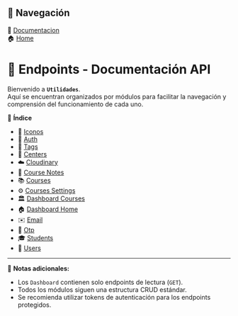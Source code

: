 ## 🔗 Navegación  

📖 [Documentacion](../index.MD "Docuemntacion Home")  
🏠 [Home](../../README.MD "Home") 


# 📌 Endpoints - Documentación API

Bienvenido a **`Utilidades`**.  
Aquí se encuentran organizados por módulos para facilitar la navegación y comprensión del funcionamiento de cada uno.  

📌 **Índice**  
- 📂 [Iconos](./activities.MD)  
- 🔑 [Auth](./AuthDocumentation.MD)  
- 📌  [Tags](./TagsDocumentatios.MD)   
- 🏢 [Centers](#centers)  
- ☁️ [Cloudinary](#cloudinary)  
- 📘 [Course Notes](#course-notes)  
- 📚 [Courses](#courses)  
- ⚙️ [Courses Settings](#courses-settings)  
- 🏛️ [Dashboard Courses](#dashboard-courses)  
- 🏠 [Dashboard Home](#dashboard-home)  
- ✉️ [Email](#email)  
- 🔢 [Otp](#otp)  
- 🎓 [Students](#students)  
- 👥 [Users](#users)  

---

📝 **Notas adicionales:**  
- Los `Dashboard` contienen solo endpoints de lectura (`GET`).  
- Todos los módulos siguen una estructura CRUD estándar.  
- Se recomienda utilizar tokens de autenticación para los endpoints protegidos.  
 
